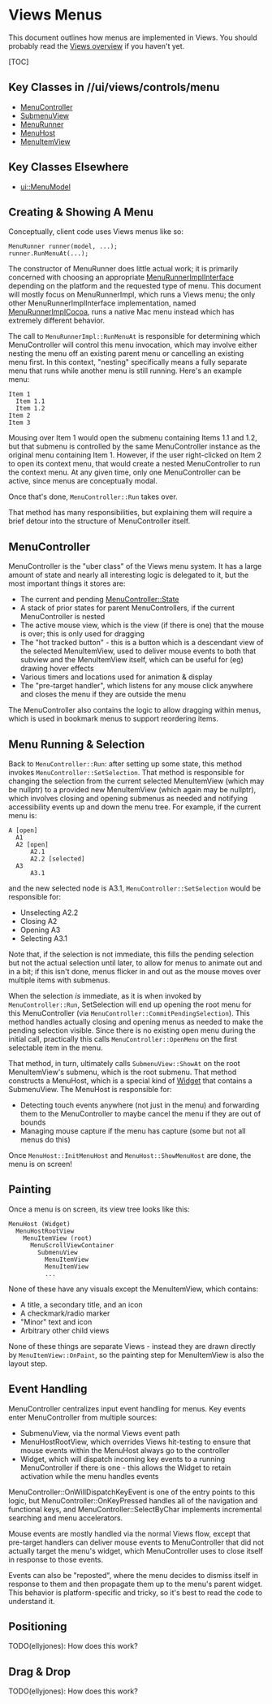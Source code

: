 # Views Menus

This document outlines how menus are implemented in Views. You should probably
read the [Views overview] if you haven't yet.

[TOC]

## Key Classes in //ui/views/controls/menu

  * [MenuController]
  * [SubmenuView]
  * [MenuRunner]
  * [MenuHost]
  * [MenuItemView]

## Key Classes Elsewhere

  * [ui::MenuModel]

## Creating & Showing A Menu

Conceptually, client code uses Views menus like so:

    MenuRunner runner(model, ...);
    runner.RunMenuAt(...);

The constructor of MenuRunner does little actual work; it is primarily concerned
with choosing an appropriate [MenuRunnerImplInterface] depending on the platform
and the requested type of menu. This document will mostly focus on
MenuRunnerImpl, which runs a Views menu; the only other MenuRunnerImplInterface
implementation, named [MenuRunnerImplCocoa], runs a native Mac menu instead
which has extremely different behavior.

The call to `MenuRunnerImpl::RunMenuAt` is responsible for determining which
MenuController will control this menu invocation, which may involve either
nesting the menu off an existing parent menu or cancelling an existing menu
first. In this context, "nesting" specifically means a fully separate menu that
runs while another menu is still running. Here's an example menu:

    Item 1
      Item 1.1
      Item 1.2
    Item 2
    Item 3

Mousing over Item 1 would open the submenu containing Items 1.1 and 1.2, but
that submenu is controlled by the same MenuController instance as the original
menu containing Item 1. However, if the user right-clicked on Item 2 to open its
context menu, that would create a nested MenuController to run the context menu.
At any given time, only one MenuController can be active, since menus are
conceptually modal.

Once that's done, `MenuController::Run` takes over.

That method has many responsibilities, but explaining them will require a brief
detour into the structure of MenuController itself.

## MenuController

MenuController is the "uber class" of the Views menu system. It has a large
amount of state and nearly all interesting logic is delegated to it, but the most important things it stores are:

  * The current and pending [MenuController::State]
  * A stack of prior states for parent MenuControllers, if the current
    MenuController is nested
  * The active mouse view, which is the view (if there is one) that the mouse is
    over; this is only used for dragging
  * The "hot tracked button" - this is a button which is a descendant view of
    the selected MenuItemView, used to deliver mouse events to both that subview
    and the MenuItemView itself, which can be useful for (eg) drawing hover
    effects
  * Various timers and locations used for animation & display
  * The "pre-target handler", which listens for any mouse click anywhere and
    closes the menu if they are outside the menu

The MenuController also contains the logic to allow dragging within menus, which
is used in bookmark menus to support reordering items.

## Menu Running & Selection

Back to `MenuController::Run`: after setting up some state, this method invokes
`MenuController::SetSelection`. That method is responsible for changing the
selection from the current selected MenuItemView (which may be nullptr) to a
provided new MenuItemView (which again may be nullptr), which involves closing
and opening submenus as needed and notifying accessibility events up and down
the menu tree. For example, if the current menu is:

    A [open]
      A1
      A2 [open]
          A2.1
          A2.2 [selected]
      A3
          A3.1

and the new selected node is A3.1, `MenuController::SetSelection` would be
responsible for:

  * Unselecting A2.2
  * Closing A2
  * Opening A3
  * Selecting A3.1

Note that, if the selection is not immediate, this fills the pending selection
but not the actual selection until later, to allow for menus to animate out and
in a bit; if this isn't done, menus flicker in and out as the mouse moves over
multiple items with submenus.

When the selection *is* immediate, as it is when invoked by
`MenuController::Run`, SetSelection will end up opening the root menu for this
MenuController (via `MenuController::CommitPendingSelection`). This method
handles actually closing and opening menus as needed to make the pending
selection visible. Since there is no existing open menu during the initial call,
practically this calls `MenuController::OpenMenu` on the first selectable item
in the menu.

That method, in turn, ultimately calls `SubmenuView::ShowAt` on the root
MenuItemView's submenu, which is the root submenu. That method constructs a
MenuHost, which is a special kind of [Widget] that contains a SubmenuView. The
MenuHost is responsible for:

  * Detecting touch events anywhere (not just in the menu) and forwarding them
    to the MenuController to maybe cancel the menu if they are out of bounds
  * Managing mouse capture if the menu has capture (some but not all menus do
    this)

Once `MenuHost::InitMenuHost` and `MenuHost::ShowMenuHost` are done, the menu is
on screen!

## Painting

Once a menu is on screen, its view tree looks like this:

    MenuHost (Widget)
      MenuHostRootView
        MenuItemView (root)
          MenuScrollViewContainer
            SubmenuView
              MenuItemView
              MenuItemView
              ...

None of these have any visuals except the MenuItemView, which contains:

  * A title, a secondary title, and an icon
  * A checkmark/radio marker
  * "Minor" text and icon
  * Arbitrary other child views

None of these things are separate Views - instead they are drawn directly by
`MenuItemView::OnPaint`, so the painting step for MenuItemView is also the
layout step.

## Event Handling

MenuController centralizes input event handling for menus. Key events enter
MenuController from multiple sources:

  * SubmenuView, via the normal Views event path
  * MenuHostRootView, which overrides Views hit-testing to ensure that mouse
    events within the MenuHost always go to the controller
  * Widget, which will dispatch incoming key events to a running MenuController
    if there is one - this allows the Widget to retain activation while the menu    handles events

MenuController::OnWillDispatchKeyEvent is one of the entry points to this logic,
but MenuController::OnKeyPressed handles all of the navigation and functional
keys, and MenuController::SelectByChar implements incremental searching and menu
accelerators.

Mouse events are mostly handled via the normal Views flow, except that
pre-target handlers can deliver mouse events to MenuController that did not
actually target the menu's widget, which MenuController uses to close itself in
response to those events.

Events can also be "reposted", where the menu decides to dismiss itself in
response to them and then propagate them up to the menu's parent widget. This
behavior is platform-specific and tricky, so it's best to read the code to
understand it.

## Positioning

TODO(ellyjones): How does this work?

## Drag & Drop

TODO(ellyjones): How does this work?

[Views overview]: ../../../../docs/ui/views/overview.md
[MenuController]: menu_controller.h
[MenuController::State]: https://source.chromium.org/chromium/chromium/src/+/master:ui/views/controls/menu/menu_controller.h;drc=ce8d17ff494cf684f35c8ff64cb6bd0947adcf46;bpv=0;bpt=1;l=289
[MenuHost]: menu_host.h
[MenuItemView]: menu_item_view.h
[MenuRunner]: menu_runner.h
[MenuRunnerImplCocoa]: menu_runner_impl_cocoa.h
[MenuRunnerImplInterface]: menu_runner_impl_interface.h
[SubmenuView]: submenu_view.h
[ui::MenuModel]: ../../base/models/menu_model.h
[Widget]: ../widget/widget.h
